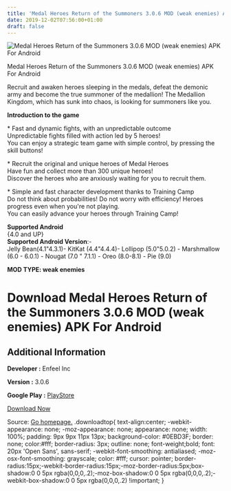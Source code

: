 ```yaml
---
title: 'Medal Heroes Return of the Summoners 3.0.6 MOD (weak enemies) APK For Android'
date: 2019-12-02T07:56:00+01:00
draft: false
---
```


![Medal Heroes Return of the Summoners 3.0.6 MOD (weak enemies) APK For Android](https://i0.wp.com/apkhome.net/wp-content/uploads/2019/12/Medal-Heroes-Return-of-the-Summoners.png "Medal Heroes Return of the Summoners 3.0.6 MOD (weak enemies) APK For Android")

  

Medal Heroes Return of the Summoners 3.0.6 MOD (weak enemies) APK For Android

Recruit and awaken heroes sleeping in the medals, defeat the demonic army and become the true summoner of the medallion! The Medallion Kingdom, which has sunk into chaos, is looking for summoners like you.

**Introduction to the game**

\* Fast and dynamic fights, with an unpredictable outcome  
Unpredictable fights filled with action led by 5 heroes!  
You can enjoy a strategic team game with simple control, by pressing the skill buttons!

\* Recruit the original and unique heroes of Medal Heroes  
Have fun and collect more than 300 unique heroes!  
Discover the heroes who are anxiously waiting for you to recruit them.

\* Simple and fast character development thanks to Training Camp  
Do not think about probabilities! Do not worry with efficiency! Heroes progress even when you're not playing.  
You can easily advance your heroes through Training Camp!

**Supported Android**  
{4.0 and UP}  
**Supported Android Version**:-  
Jelly Bean(4.1"4.3.1)- KitKat (4.4"4.4.4)- Lollipop (5.0"5.0.2) - Marshmallow (6.0 - 6.0.1) - Nougat (7.0 " 7.1.1) - Oreo (8.0-8.1) - Pie (9.0)

**MOD TYPE: weak enemies**

Download Medal Heroes Return of the Summoners 3.0.6 MOD (weak enemies) APK For Android
======================================================================================

Additional Information
----------------------

**Developer :** Enfeel Inc

**Version :** 3.0.6

**Google Play :** [PlayStore](https://play.google.com/store/apps/details?id=com.enfeel.MMR)

  

[Download Now](https://store4app.co/post/medal-heroes-return-of-the-summoners-3-0-6-mod-weak-enemies-apk-for-android_1575215281)

  
Source: [Go homepage.](https://store4app.co/post/medal-heroes-return-of-the-summoners-3-0-6-mod-weak-enemies-apk-for-android_1575215281) .downloadtop{ text-align:center; -webkit-appearance: none; -moz-appearance: none; appearance: none; width: 100%; padding: 9px 9px 11px 13px; background-color: #0EBD3F; border: none; color:#fff; border-radius: 3px; outline: none; font-weight;bold; font: 20px 'Open Sans', sans-serif; -webkit-font-smoothing: antialiased; -moz-osx-font-smoothing: grayscale; color: #fff; cursor: pointer; border-radius:15px;-webkit-border-radius:15px;-moz-border-radius:5px;box-shadow:0 0 5px rgba(0,0,0,.2);-moz-box-shadow:0 0 5px rgba(0,0,0,.2);-webkit-box-shadow:0 0 5px rgba(0,0,0,.2) !important; }